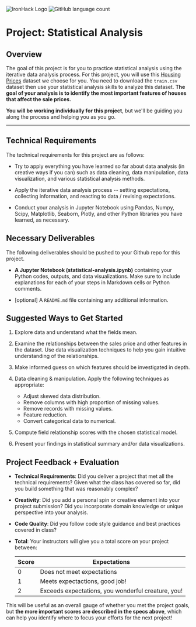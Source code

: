 ![IronHack Logo](https://s3-eu-west-1.amazonaws.com/ih-materials/uploads/upload_d5c5793015fec3be28a63c4fa3dd4d55.png)
![GitHub language count](https://img.shields.io/github/languages/top/rikrdinii1/statistical-analysis-project?color=green&logo=python&style=plastic)

# Project: Statistical Analysis

## Overview

The goal of this project is for you to practice statistical analysis using the iterative data analysis process. For this project, you will use this [Housing Prices](https://www.kaggle.com/c/house-prices-advanced-regression-techniques/data) dataset we choose for you. You need to download the `train.csv` dataset then use your statistical analysis skills to analyze this dataset. **The goal of your analysis is to identify the most important features of houses that affect the sale prices.**

**You will be working individually for this project**, but we'll be guiding you along the process and helping you as you go. 

---

## Technical Requirements

The technical requirements for this project are as follows:

* Try to apply everything you have learned so far about data analysis (in creative ways if you can) such as data cleaning, data manipulation, data visualization, and various statistical analysis methods.

* Apply the iterative data analysis process -- setting expectations, collecting information, and reacting to data / revising expectations.

* Conduct your analysis in Jupyter Notebook using Pandas, Numpy, Scipy, Matplotlib, Seaborn, Plotly, and other Python libraries you have learned, as necessary.

## Necessary Deliverables

The following deliverables should be pushed to your Github repo for this project.

* **A Jupyter Notebook (statistical-analysis.ipynb)** containing your Python codes, outputs, and data visualizations. Make sure to include explanations for each of your steps in Markdown cells or Python comments.

* [optional] A `README.md` file containing any additional information.

## Suggested Ways to Get Started

1. Explore data and understand what the fields mean.

1. Examine the relationships between the sales price and other features in the dataset. Use data visualization techniques to help you gain intuitive understanding of the relationships.

1. Make informed guess on which features should be investigated in depth.

1. Data cleaning & manipulation. Apply the following techniques as appropriate:
    * Adjust skewed data distribution.
    * Remove columns with high proportion of missing values.
    * Remove records with missing values.
    * Feature reduction.
    * Convert categorical data to numerical.

1. Compute field relationship scores with the chosen statistical model.

1. Present your findings in statistical summary and/or data visualizations.

## Project Feedback + Evaluation

* __Technical Requirements__: Did you deliver a project that met all the technical requirements? Given what the class has covered so far, did you build something that was reasonably complex?

* __Creativity__: Did you add a personal spin or creative element into your project submission? Did you incorporate domain knowledge or unique perspective into your analysis.

* __Code Quality__: Did you follow code style guidance and best practices covered in class?

* __Total__: Your instructors will give you a total score on your project between:

    **Score**|**Expectations**
    -----|-----
    0|Does not meet expectations
    1|Meets expectactions, good job!
    2|Exceeds expectations, you wonderful creature, you!

This will be useful as an overall gauge of whether you met the project goals, but __the more important scores are described in the specs above__, which can help you identify where to focus your efforts for the next project!
